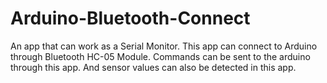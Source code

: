 # Arduino-Bluetooth-Connect
An app that can work as a Serial Monitor. This app can connect to Arduino through Bluetooth HC-05 Module. Commands can be sent to the arduino through this app. And sensor values can also be detected in this app.
